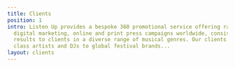 ```yaml
---
title: Clients
position: 1
intro: Listen Up provides a bespoke 360 promotional service offering radio, club,
  digital marketing, online and print press campaigns worldwide, consistently delivering
  results to clients in a diverse range of musical genres. Our clients include world
  class artists and DJs to global festival brands...
layout: clients
---
```


